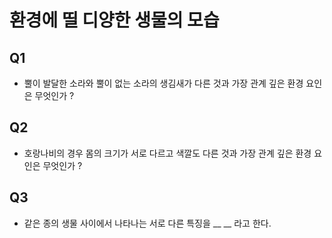 # 환경에 띨 디양한 생물의 모습
## Q1
- 뿔이 발달한 소라와 뿔이 없는 소라의 생김새가 다른 것과 가장 관계 깊은 환경 요인은 무엇인가 ?
## Q2
- 호랑나비의 경우 몸의 크기가 서로 다르고 색깔도 다른 것과 가장 관계 깊은 환경 요인은 무엇인가 ?
## Q3
- 같은 종의 생물 사이에서 나타나는 서로 다른 특징을 __ __ 라고 한다.
